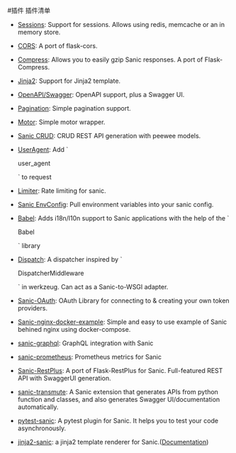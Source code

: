 #插件
插件清单
*   [Sessions](https://github.com/subyraman/sanic_session): Support for sessions. Allows using redis, memcache or an in memory store.
*   [CORS](https://github.com/ashleysommer/sanic-cors): A port of flask-cors.
*   [Compress](https://github.com/subyraman/sanic_compress): Allows you to easily gzip Sanic responses. A port of Flask-Compress.
*   [Jinja2](https://github.com/lixxu/sanic-jinja2): Support for Jinja2 template.
*   [OpenAPI/Swagger](https://github.com/channelcat/sanic-openapi): OpenAPI support, plus a Swagger UI.
*   [Pagination](https://github.com/lixxu/python-paginate): Simple pagination support.
*   [Motor](https://github.com/lixxu/sanic-motor): Simple motor wrapper.
*   [Sanic CRUD](https://github.com/Typhon66/sanic_crud): CRUD REST API generation with peewee models.
*   [UserAgent](https://github.com/lixxu/sanic-useragent): Add `

    user_agent

    ` to request
*   [Limiter](https://github.com/bohea/sanic-limiter): Rate limiting for sanic.
*   [Sanic EnvConfig](https://github.com/jamesstidard/sanic-envconfig): Pull environment variables into your sanic config.
*   [Babel](https://github.com/lixxu/sanic-babel): Adds i18n/l10n support to Sanic applications with the help of the `

    Babel

    ` library
*   [Dispatch](https://github.com/ashleysommer/sanic-dispatcher): A dispatcher inspired by `

    DispatcherMiddleware

    ` in werkzeug. Can act as a Sanic-to-WSGI adapter.
*   [Sanic-OAuth](https://github.com/Sniedes722/Sanic-OAuth): OAuth Library for connecting to & creating your own token providers.
*   [Sanic-nginx-docker-example](https://github.com/itielshwartz/sanic-nginx-docker-example): Simple and easy to use example of Sanic behined nginx using docker-compose.
*   [sanic-graphql](https://github.com/graphql-python/sanic-graphql): GraphQL integration with Sanic
*   [sanic-prometheus](https://github.com/dkruchinin/sanic-prometheus): Prometheus metrics for Sanic
*   [Sanic-RestPlus](https://github.com/ashleysommer/sanic-restplus): A port of Flask-RestPlus for Sanic. Full-featured REST API with SwaggerUI generation.
*   [sanic-transmute](https://github.com/yunstanford/sanic-transmute): A Sanic extension that generates APIs from python function and classes, and also generates Swagger UI/documentation automatically.
*   [pytest-sanic](https://github.com/yunstanford/pytest-sanic): A pytest plugin for Sanic. It helps you to test your code asynchronously.
*   [jinja2-sanic](https://github.com/yunstanford/jinja2-sanic): a jinja2 template renderer for Sanic.([Documentation](http://jinja2-sanic.readthedocs.io/en/latest/))

